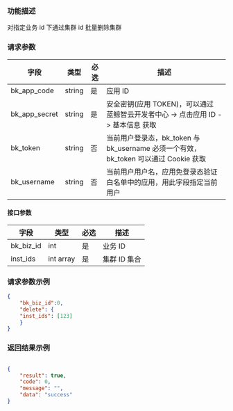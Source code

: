 ### 功能描述

对指定业务 id 下通过集群 id 批量删除集群

### 请求参数

| 字段 | 类型 | 必选 |  描述 |
|-----------|------------|--------|------------|
| bk_app_code   | string | 是 | 应用 ID     |
| bk_app_secret | string | 是 | 安全密钥(应用 TOKEN)，可以通过 蓝鲸智云开发者中心 -&gt; 点击应用 ID -&gt; 基本信息 获取 |
| bk_token      | string | 否 | 当前用户登录态，bk_token 与 bk_username 必须一个有效，bk_token 可以通过 Cookie 获取 |
| bk_username   | string | 否 | 当前用户用户名，应用免登录态验证白名单中的应用，用此字段指定当前用户 |

#### 接口参数

| 字段      |  类型      | 必选   |  描述      |
|-----------|------------|--------|------------|
| bk_biz_id | int        | 是     | 业务 ID     |
| inst_ids  | int array  | 是     | 集群 ID 集合 |

### 请求参数示例

```json
{
    "bk_biz_id":0,
    "delete": {
    "inst_ids": [123]
    }
}
```

### 返回结果示例

```json

{
    "result": true,
    "code": 0,
    "message": "",
    "data": "success"
}
```
